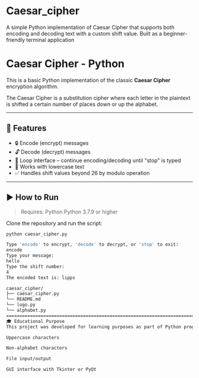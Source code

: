 # Caesar_cipher
A simple Python implementation of Caesar Cipher that supports both encoding and decoding text with a custom shift value. Built as a beginner-friendly terminal application
# Caesar Cipher - Python

This is a basic Python implementation of the classic **Caesar Cipher** encryption algorithm.

The Caesar Cipher is a substitution cipher where each letter in the plaintext is shifted a certain number of places down or up the alphabet.

---

## 🚀 Features

- 🔒 Encode (encrypt) messages
- 🔓 Decode (decrypt) messages
- 🔁 Loop interface – continue encoding/decoding until "stop" is typed
- 🔡 Works with lowercase text
- ✅ Handles shift values ​​beyond 26 by modulo operation

---

## ▶️ How to Run

> Requires: Python Python 3.7.9 or higher

Clone the repository and run the script:

```bash
python caesar_cipher.py

Type 'encode' to encrypt, 'decode' to decrypt, or 'stop' to exit:
encode
Type your message:
hello
Type the shift number:
4
The encoded text is: lipps

caesar_cipher/
├── caesar_cipher.py
└── README.md
└── logo.py
└── alphabet.py
====================================================================================================================
🎓 Educational Purpose
This project was developed for learning purposes as part of Python programming practice. You can expand it to support:

Uppercase characters

Non-alphabet characters

File input/output

GUI interface with Tkinter or PyQt

